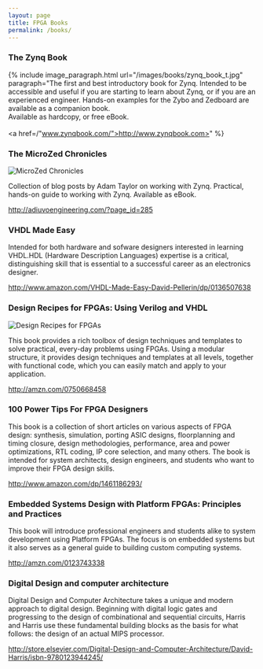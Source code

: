 ```yaml
---
layout: page
title: FPGA Books
permalink: /books/
---
```


### The Zynq Book

{% include image_paragraph.html url="/images/books/zynq_book_t.jpg" paragraph="The first and best introductory book for Zynq. Intended to be accessible and useful if you are starting to learn about Zynq, or if you are an experienced engineer. Hands-on examples for the Zybo and Zedboard are available as a companion book. 
<br>
Available as hardcopy, or free eBook.
<br>
<br>
<a href=/"www.zynqbook.com/">http://www.zynqbook.com></a>" %}
 

### The MicroZed Chronicles
![MicroZed Chronicles](../images/books/zed_chronicles_t.jpg "MicroZed Chronicles")

Collection of blog posts by Adam Taylor on working with Zynq. Practical, hands-on guide to working with Zynq. Available as eBook.

<http://adiuvoengineering.com/?page_id=285>

### VHDL Made Easy

Intended for both hardware and sofware designers interested in learning VHDL.HDL (Hardware Description Languages) expertise is a critical, distinguishing skill that is essential to a successful career as an electronics designer.

<http://www.amazon.com/VHDL-Made-Easy-David-Pellerin/dp/0136507638>

### Design Recipes for FPGAs: Using Verilog and VHDL
![Design Recipes for FPGAs](../images/books/design_recipes_t.jpg "Design Recipes for FPGAs ")

This book provides a rich toolbox of design techniques and templates to solve practical, every-day problems using FPGAs. Using a modular structure, it provides design techniques and templates at all levels, together with functional code, which you can easily match and apply to your application. 

<http://amzn.com/0750668458>

### 100 Power Tips For FPGA Designers
This book is a collection of short articles on various aspects of FPGA design: synthesis, simulation, porting ASIC designs, floorplanning and timing closure, design methodologies, performance, area and power optimizations, RTL coding, IP core selection, and many others. The book is intended for system architects, design engineers, and students who want to improve their FPGA design skills.

<http://www.amazon.com/dp/1461186293/>

### Embedded Systems Design with Platform FPGAs: Principles and Practices
This book will introduce professional engineers and students alike to system development using Platform FPGAs. The focus is on embedded systems but it also serves as a general guide to building custom computing systems. 

<http://amzn.com/0123743338>


### Digital Design and computer architecture
Digital Design and Computer Architecture takes a unique and modern approach to digital design. Beginning with digital logic gates and progressing to the design of combinational and sequential circuits, Harris and Harris use these fundamental building blocks as the basis for what follows: the design of an actual MIPS processor. 

<http://store.elsevier.com/Digital-Design-and-Computer-Architecture/David-Harris/isbn-9780123944245/>
